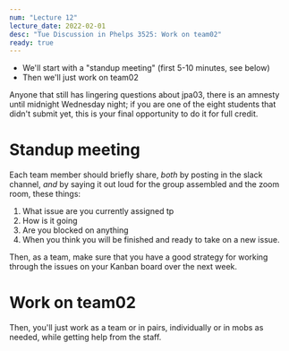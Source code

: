 ```yaml
---
num: "Lecture 12"
lecture_date: 2022-02-01
desc: "Tue Discussion in Phelps 3525: Work on team02"
ready: true
---
```


* We'll start with a "standup meeting" (first 5-10 minutes, see below)
* Then we'll just work on team02

Anyone that still has lingering questions about jpa03, there is an amnesty until midnight Wednesday night; if you are one of the eight students that didn't submit yet, this is your final opportunity to do it for full credit.

# Standup meeting

Each team member should briefly share, *both* by posting in the slack channel, *and* by saying it out loud for the group assembled and the zoom room, these things: 

1. What issue are you currently assigned tp
2. How is it going
3. Are you blocked on anything
4. When you think you will be finished and ready to take on a new issue.

Then, as a team, make sure that you have a good strategy for working through the issues on your Kanban board over the next week.

# Work on team02

Then, you'll just work as a team or in pairs, individually or in mobs as needed, while getting help from the staff.
